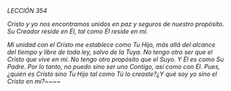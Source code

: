 *LECCIÓN 354*

*Cristo y yo nos encontramos unidos en paz y seguros de nuestro propósito. Su Creador reside en Él, tal como Él reside en mí.*

_Mi unidad con el Cristo me establece como Tu Hijo, más allá del alcance del tiempo y libre de toda ley, salvo de la Tuya. No tengo otro ser que el Cristo que vive en mí. No tengo otro propósito que el Suyo. Y Él es como Su Padre. Por lo tanto, no puedo sino ser uno Contigo, así como con Él. Pues, ¿quién es Cristo sino Tu Hijo tal como Tú lo creaste?¿Y qué soy yo sino el Cristo en mí?_~~~~